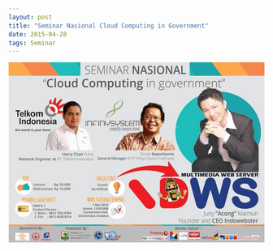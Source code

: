 ```yaml
---
layout: post
title: "Seminar Nasional Cloud Computing in Government"
date: 2015-04-28
tags: Seminar
---
```

![](/gambar/semnas-cloud-computing-in-government.jpg)
